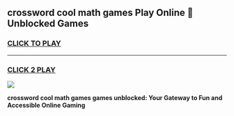 
## crossword cool math games Play Online 👋 Unblocked Games
<h3>
<a href="https://news.freeplayer.one?title=crossword_cool_math_games&ref=17CMG">CLICK TO PLAY</a></h3>
<hr>

<h3>
<a href="https://news.freeplayer.one?title=crossword_cool_math_games&ref=17CMG">CLICK 2 PLAY</a>
  
</h3>

<a href="https://news.freeplayer.one?title=crossword_cool_math_games&ref=17CMG/"><img src="https://clearcache.store/games.png"></a>


**crossword cool math games games unblocked: Your Gateway to Fun and Accessible Online Gaming**
